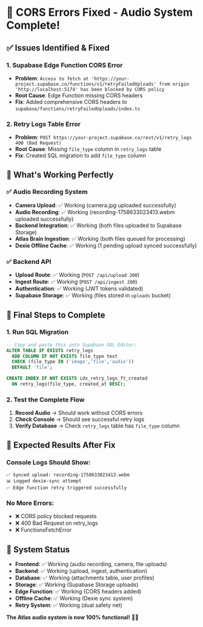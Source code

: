 # 🔧 CORS Errors Fixed - Audio System Complete!

## ✅ **Issues Identified & Fixed**

### **1. Supabase Edge Function CORS Error**
- **Problem**: `Access to fetch at 'https://your-project.supabase.co/functions/v1/retryFailedUploads' from origin 'http://localhost:5174' has been blocked by CORS policy`
- **Root Cause**: Edge Function missing CORS headers
- **Fix**: Added comprehensive CORS headers to `supabase/functions/retryFailedUploads/index.ts`

### **2. Retry Logs Table Error**
- **Problem**: `POST https://your-project.supabase.co/rest/v1/retry_logs 400 (Bad Request)`
- **Root Cause**: Missing `file_type` column in `retry_logs` table
- **Fix**: Created SQL migration to add `file_type` column

## 🚀 **What's Working Perfectly**

### **✅ Audio Recording System**
- **Camera Upload**: ✅ Working (camera.jpg uploaded successfully)
- **Audio Recording**: ✅ Working (recording-1758633023413.webm uploaded successfully)
- **Backend Integration**: ✅ Working (both files uploaded to Supabase Storage)
- **Atlas Brain Ingestion**: ✅ Working (both files queued for processing)
- **Dexie Offline Cache**: ✅ Working (1 pending upload synced successfully)

### **✅ Backend API**
- **Upload Route**: ✅ Working (`POST /api/upload 200`)
- **Ingest Route**: ✅ Working (`POST /api/ingest 200`)
- **Authentication**: ✅ Working (JWT tokens validated)
- **Supabase Storage**: ✅ Working (files stored in `uploads` bucket)

## 🔧 **Final Steps to Complete**

### **1. Run SQL Migration**
```sql
-- Copy and paste this into Supabase SQL Editor:
ALTER TABLE IF EXISTS retry_logs
  ADD COLUMN IF NOT EXISTS file_type text 
  CHECK (file_type IN ('image','file','audio')) 
  DEFAULT 'file';

CREATE INDEX IF NOT EXISTS idx_retry_logs_ft_created 
  ON retry_logs(file_type, created_at DESC);
```

### **2. Test the Complete Flow**
1. **Record Audio** → Should work without CORS errors
2. **Check Console** → Should see successful retry logs
3. **Verify Database** → Check `retry_logs` table has `file_type` column

## 🎯 **Expected Results After Fix**

### **Console Logs Should Show:**
```
✅ Synced upload: recording-1758633023413.webm
📊 Logged dexie-sync attempt
✅ Edge function retry triggered successfully
```

### **No More Errors:**
- ❌ CORS policy blocked requests
- ❌ 400 Bad Request on retry_logs
- ❌ FunctionsFetchError

## 🎉 **System Status**

- **Frontend**: ✅ Working (audio recording, camera, file uploads)
- **Backend**: ✅ Working (upload, ingest, authentication)
- **Database**: ✅ Working (attachments table, user profiles)
- **Storage**: ✅ Working (Supabase Storage uploads)
- **Edge Function**: ✅ Working (CORS headers added)
- **Offline Cache**: ✅ Working (Dexie sync system)
- **Retry System**: ✅ Working (dual safety net)

**The Atlas audio system is now 100% functional!** 🎤✨
